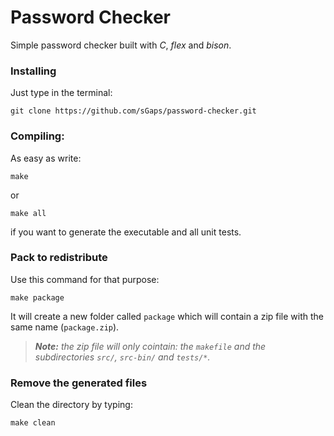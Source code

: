 # Password Checker

Simple password checker built with _C_, _flex_ and _bison_.

### Installing

Just type in the terminal:

```
git clone https://github.com/sGaps/password-checker.git
```

### Compiling:

As easy as write:
```
make
```
or
```
make all
```
if you want to generate the executable and all unit tests.

### Pack to redistribute

Use this command for that purpose:
```
make package
```
It will create a new folder called `package` which will contain a zip file with the same name (`package.zip`).

> _**Note:**_ _the zip file will only cointain: the `makefile` and the subdirectories `src/`, `src-bin/` and `tests/*`._


### Remove the generated files

Clean the directory by typing:
```
make clean
```


